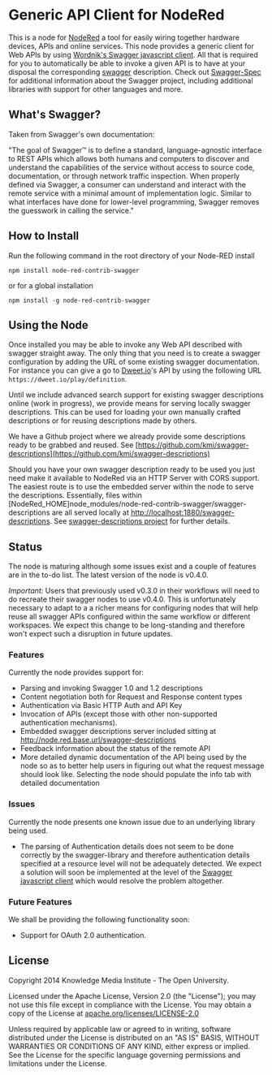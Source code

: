 # Generic API Client for NodeRed

This is a node for [NodeRed](http://nodered.org) a tool for easily wiring together hardware devices, APIs and online services. This node provides a generic client for Web APIs by using [Wordnik's Swagger javascript client](https://www.npmjs.org/package/swagger-client). All that is required for you to automatically be able to invoke a given API is to have at your disposal the corresponding [swagger](http://swagger.wordnik.com) description. Check out [Swagger-Spec](https://github.com/wordnik/swagger-spec) for additional information about the Swagger project, including additional libraries with support for other languages and more.

## What's Swagger?

Taken from Swagger's own documentation:

"The goal of Swagger™ is to define a standard, language-agnostic interface to REST APIs which allows both humans and computers to discover and understand the capabilities of the service without access to source code, documentation, or through network traffic inspection. When properly defined via Swagger, a consumer can understand and interact with the remote service with a minimal amount of implementation logic. Similar to what interfaces have done for lower-level programming, Swagger removes the guesswork in calling the service."

## How to Install

Run the following command in the root directory of your Node-RED install

```
npm install node-red-contrib-swagger
```

or for a global installation
```
npm install -g node-red-contrib-swagger
```

## Using the Node

Once installed you may be able to invoke any Web API described with swagger straight away. The only thing that
you need is to create a swagger configuration by adding the URL of some existing swagger documentation. For instance
you can give a go to [Dweet.io](https://dweet.io)'s API by using the following URL `https://dweet.io/play/definition`.

Until we include advanced search support for existing swagger descriptions online (work in progress), we
 provide means for serving locally swagger descriptions. This can be used for loading your own manually
crafted descriptions or for reusing descriptions made by others.

We have a Github project where we already provide some descriptions ready to be grabbed and reused.
See [https://github.com/kmi/swagger-descriptions](https://github.com/kmi/swagger-descriptions)

Should you have your own swagger description ready to be used you just need make it available to NodeRed via
an HTTP Server with CORS support. The easiest route is to use the embedded server within the node to serve the descriptions.
Essentially, files within [NodeRed_HOME]node_modules/node-red-contrib-swagger/swagger-descriptions are all served locally
at [http://localhost:1880/swagger-descriptions](http://localhost:1880/swagger-descriptions).
See [swagger-descriptions project](https://github.com/kmi/swagger-descriptions) for further details.

## Status

The node is maturing although some issues exist and a couple of features are in the to-do list.
The latest version of the node is v0.4.0.

*Important:* Users that previously used v0.3.0 in their workflows will need to do recreate their swagger nodes
to use v0.4.0. This is unfortunately necessary to adapt to a a richer means for configuring nodes that will
help reuse all swagger APIs configured within the same workflow or  different workspaces.
We expect this change to be long-standing and therefore won't expect such a disruption in future updates.


### Features
Currently the node provides support for:
 - Parsing and invoking Swagger 1.0 and 1.2 descriptions
 - Content negotiation both for Request and Response content types
 - Authentication via Basic HTTP Auth and API Key 
 - Invocation of APIs (except those with other non-supported authentication mechanisms).
 - Embedded swagger descriptions server included sitting at http://node.red.base.url/swagger-descriptions
 - Feedback information about the status of the remote API
 - More detailed dynamic documentation of the API being used by the node so as to better help users in
 figuring out what the request message should look like. Selecting the node should populate the info tab with detailed documentation
 
### Issues
Currently the node presents one known issue due to an underlying library being used.
- The parsing of Authentication details does not seem to be done correctly by the swagger-library and therefore authentication details specified at a resource level will not be adequately detected. We expect a solution will soon be implemented at the level of the [Swagger javascript client](https://github.com/wordnik/swagger-js) which would resolve the problem altogether.

### Future Features
We shall be providing the following functionality soon:
- Support for OAuth 2.0 authentication.

License
-------

Copyright 2014 Knowledge Media Institute - The Open University.

Licensed under the Apache License, Version 2.0 (the "License");
you may not use this file except in compliance with the License.
You may obtain a copy of the License at
[apache.org/licenses/LICENSE-2.0](http://www.apache.org/licenses/LICENSE-2.0)

Unless required by applicable law or agreed to in writing, software
distributed under the License is distributed on an "AS IS" BASIS,
WITHOUT WARRANTIES OR CONDITIONS OF ANY KIND, either express or implied.
See the License for the specific language governing permissions and
limitations under the License.